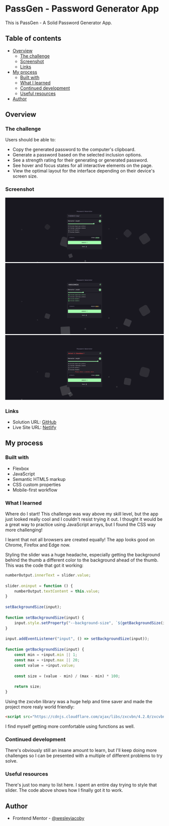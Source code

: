 # PassGen - Password Generator App 

This is PassGen - A Solid Password Generator App.

## Table of contents

- [Overview](#overview)
  - [The challenge](#the-challenge)
  - [Screenshot](#screenshot)
  - [Links](#links)
- [My process](#my-process)
  - [Built with](#built-with)
  - [What I learned](#what-i-learned)
  - [Continued development](#continued-development)
  - [Useful resources](#useful-resources)
- [Author](#author)

## Overview

### The challenge

Users should be able to:

- Copy the generated password to the computer's clipboard.
- Generate a password based on the selected inclusion options.
- See a strength rating for their generating or generated password.
- See hover and focus states for all interactive elements on the page.
- View the optimal layout for the interface depending on their device's screen size.

### Screenshot

![](./localhost_5500_%20(5).png)
![](./localhost_5500_%20(6).png)
![](./localhost_5500_%20(7).png)

### Links

- Solution URL: [GitHub](https://github.com/SameerJS6/Password-Generator-App.git)
- Live Site URL: [Netlify](https://password-generator-singh.netlify.app/)

## My process

### Built with

- Flexbox
- JavaScript
- Semantic HTML5 markup
- CSS custom properties
- Mobile-first workflow


### What I learned

Where do I start! This challenge was way above my skill level, but the app just looked really cool and I couldn't resist trying it out. I thought it would be a great way to practice using JavaScript arrays, but I found the CSS way more challenging!

I learnt that not all browsers are created equally! The app looks good on Chrome, Firefox and Edge now.

Styling the slider was a huge headache, especially getting the background behind the thumb a different color to the background ahead of the thumb. This was the code that got it working:

```js
numberOutput.innerText = slider.value;

slider.oninput = function () {
    numberOutput.textContent = this.value;
}

setBackgroundSize(input);

function setBackgroundSize(input) {
    input.style.setProperty("--background-size", `${getBackgroundSize(input)}%`);
}

input.addEventListener("input", () => setBackgroundSize(input));

function getBackgroundSize(input) {
    const min = +input.min || 1;
    const max = +input.max || 20;
    const value = +input.value;

    const size = (value - min) / (max - min) * 100;

    return size;
}
```

Using the zxcvbn library was a huge help and time saver and made the project more realy world friendly:

```html
<script src="https://cdnjs.cloudflare.com/ajax/libs/zxcvbn/4.2.0/zxcvbn.js"></script>
```

I find myself getting more comfortable using functions as well.

### Continued development

There's obviously still an insane amount to learn, but I'll keep doing more challenges so I can be presented with a multiple of different problems to try solve.

### Useful resources

There's just too many to list here. I spent an entire day trying to style that slider. The code above shows how I finally got it to work.

## Author

- Frontend Mentor - [@wesleyjacoby](https://www.frontendmentor.io/profile/SameerJS6)